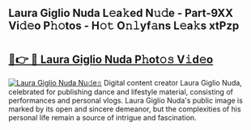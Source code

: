 ## Laura Giglio Nuda L𝚎a𝚔ed N𝚞𝚍e - Part-9XX Vi𝚍𝚎o P𝚑𝚘tos - H𝚘𝚝 O𝚗𝚕yf𝚊ns L𝚎a𝚔s xtPzp

# <h2><a href="http://kf4wveo.oniu.top/?m=Laura+Giglio+Nuda">🔗👉 🔴 Laura Giglio Nuda P𝚑ot𝚘𝚜 V𝚒d𝚎o</a></h2>

[![Laura Giglio Nuda Nu𝚍e𝚜](https://i.imgur.com/0qMVB7G.gif)](http://kf4wveo.oniu.top/?m=Laura+Giglio+Nuda)
Digital content creator Laura Giglio Nuda, celebrated for publishing dance and lifestyle material, consisting of performances and personal vlogs. Laura Giglio Nuda's public image is marked by its open and sincere demeanor, but the complexities of his personal life remain a source of intrigue and fascination.  
